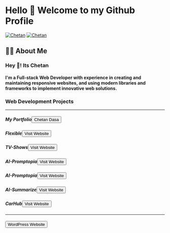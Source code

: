 <h1>Hello 👋 Welcome to my Github Profile</h1>

[![Chetan](https://img.shields.io/badge/LinkedIn-0077B5?style=for-the-badge&logo=linkedin&logoColor=white)](https://www.linkedin.com/in/chetan-dasa-878946250/)
[![Chetan](https://img.shields.io/badge/Instagram-E4405F?style=for-the-badge&logo=instagram&logoColor=white)](https://www.instagram.com/thedasachetan2814/)

<h2>🙋‍♂️ About Me</h2>
<h3>Hey 👋! Its Chetan</h3>
<h4>I'm a Full-stack Web Developer with experience in creating and maintaining responsive websites, and using modern libraries and frameworks to implement innovative web solutions.
</h4>

<h3>Web Development Projects</h3>
<hr>
<h5>My Portfolio<a href="https://3d-portfolio-chetan.vercel.app/"><button class="Website">Chetan Dasa</button></a></h5>
<h5>Flexible<a href="https://grafbase-flexible.vercel.app/"><button class="Website">Visit Website</button></a></h5>
<h5>TV-Shows<a href="https://tvshowsclone.vercel.app/"><button class="Website">Visit Website</button></a></h5>
<h5>AI-Promptopia<a href="https://ai-promptopiaweb.vercel.app/"><button class="Website">Visit Website</button></a></h5>
<h5>AI-Promptopia<a href="https://ai-promptopiaweb.vercel.app/"><button class="Website">Visit Website</button></a></h5>
<h5>AI-Summarize<a href="https://summz-ai.netlify.app/"><button class="Website">Visit Website</button></a></h5>
<h5>CarHub<a href="https://carhub-cd.vercel.app/"><button class="Website">Visit Website</button></a></h5>

<hr>
<h5><a href="https://wordpressfirstcd.000webhostapp.com/"><button class="Website">WordPress Website</button></a></h5>
